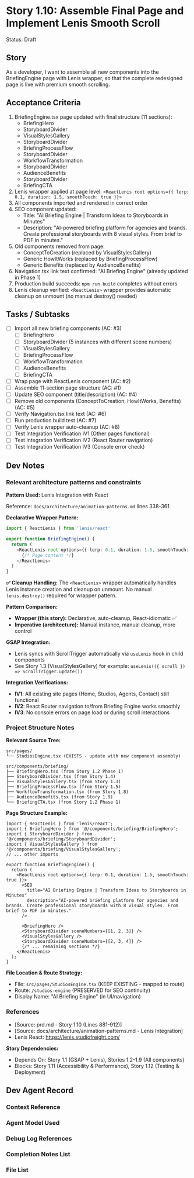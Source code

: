 # Story 1.10: Assemble Final Page and Implement Lenis Smooth Scroll

Status: Draft

## Story

As a developer,
I want to assemble all new components into the BriefingEngine page with Lenis wrapper,
so that the complete redesigned page is live with premium smooth scrolling.

## Acceptance Criteria

1. BriefingEngine.tsx page updated with final structure (11 sections):
   - BriefingHero
   - StoryboardDivider
   - VisualStylesGallery
   - StoryboardDivider
   - BriefingProcessFlow
   - StoryboardDivider
   - WorkflowTransformation
   - StoryboardDivider
   - AudienceBenefits
   - StoryboardDivider
   - BriefingCTA
2. Lenis wrapper applied at page level: `<ReactLenis root options={{ lerp: 0.1, duration: 1.5, smoothTouch: true }}>`
3. All components imported and rendered in correct order
4. SEO component updated:
   - Title: "AI Briefing Engine | Transform Ideas to Storyboards in Minutes"
   - Description: "AI-powered briefing platform for agencies and brands. Create professional storyboards with 8 visual styles. From brief to PDF in minutes."
5. Old components removed from page:
   - ConceptToCreation (replaced by VisualStylesGallery)
   - Generic HowItWorks (replaced by BriefingProcessFlow)
   - Generic Benefits (replaced by AudienceBenefits)
6. Navigation.tsx link text confirmed: "AI Briefing Engine" (already updated in Phase 1)
7. Production build succeeds: `npm run build` completes without errors
8. Lenis cleanup verified: `<ReactLenis>` wrapper provides automatic cleanup on unmount (no manual destroy() needed)

## Tasks / Subtasks

- [ ] Import all new briefing components (AC: #3)
  - [ ] BriefingHero
  - [ ] StoryboardDivider (5 instances with different scene numbers)
  - [ ] VisualStylesGallery
  - [ ] BriefingProcessFlow
  - [ ] WorkflowTransformation
  - [ ] AudienceBenefits
  - [ ] BriefingCTA
- [ ] Wrap page with ReactLenis component (AC: #2)
- [ ] Assemble 11-section page structure (AC: #1)
- [ ] Update SEO component (title/description) (AC: #4)
- [ ] Remove old components (ConceptToCreation, HowItWorks, Benefits) (AC: #5)
- [ ] Verify Navigation.tsx link text (AC: #6)
- [ ] Run production build test (AC: #7)
- [ ] Verify Lenis wrapper auto-cleanup (AC: #8)
- [ ] Test Integration Verification IV1 (Other pages functional)
- [ ] Test Integration Verification IV2 (React Router navigation)
- [ ] Test Integration Verification IV3 (Console error check)

## Dev Notes

### Relevant architecture patterns and constraints

**Pattern Used:** Lenis Integration with React

Reference: `docs/architecture/animation-patterns.md` lines 338-361

**Declarative Wrapper Pattern:**
```typescript
import { ReactLenis } from 'lenis/react'

export function BriefingEngine() {
  return (
    <ReactLenis root options={{ lerp: 0.1, duration: 1.5, smoothTouch: true }}>
      {/* Page content */}
    </ReactLenis>
  )
}
```

**✅ Cleanup Handling:** The `<ReactLenis>` wrapper automatically handles Lenis instance creation and cleanup on unmount. No manual `lenis.destroy()` required for wrapper pattern.

**Pattern Comparison:**
- **Wrapper (this story):** Declarative, auto-cleanup, React-idiomatic ✅
- **Imperative (architecture):** Manual instance, manual cleanup, more control

**GSAP Integration:**
- Lenis syncs with ScrollTrigger automatically via `useLenis` hook in child components
- See Story 1.3 (VisualStylesGallery) for example: `useLenis(({ scroll }) => ScrollTrigger.update())`

**Integration Verifications:**
- **IV1**: All existing site pages (Home, Studios, Agents, Contact) still functional
- **IV2**: React Router navigation to/from Briefing Engine works smoothly
- **IV3**: No console errors on page load or during scroll interactions

### Project Structure Notes

**Relevant Source Tree:**
```
src/pages/
└── StudiosEngine.tsx (EXISTS - update with new component assembly)

src/components/briefing/
├── BriefingHero.tsx (from Story 1.2 Phase 1)
├── StoryboardDivider.tsx (from Story 1.4)
├── VisualStylesGallery.tsx (from Story 1.3)
├── BriefingProcessFlow.tsx (from Story 1.5)
├── WorkflowTransformation.tsx (from Story 1.8)
├── AudienceBenefits.tsx (from Story 1.9)
└── BriefingCTA.tsx (from Story 1.2 Phase 1)
```

**Page Structure Example:**
```tsx
import { ReactLenis } from 'lenis/react';
import { BriefingHero } from '@/components/briefing/BriefingHero';
import { StoryboardDivider } from '@/components/briefing/StoryboardDivider';
import { VisualStylesGallery } from '@/components/briefing/VisualStylesGallery';
// ... other imports

export function BriefingEngine() {
  return (
    <ReactLenis root options={{ lerp: 0.1, duration: 1.5, smoothTouch: true }}>
      <SEO
        title="AI Briefing Engine | Transform Ideas to Storyboards in Minutes"
        description="AI-powered briefing platform for agencies and brands. Create professional storyboards with 8 visual styles. From brief to PDF in minutes."
      />

      <BriefingHero />
      <StoryboardDivider sceneNumbers={[1, 2, 3]} />
      <VisualStylesGallery />
      <StoryboardDivider sceneNumbers={[2, 3, 4]} />
      {/* ... remaining sections */}
    </ReactLenis>
  );
}
```

**File Location & Route Strategy:**
- File: `src/pages/StudiosEngine.tsx` (KEEP EXISTING - mapped to route)
- Route: `/studios-engine` (PRESERVED for SEO continuity)
- Display Name: "AI Briefing Engine" (in UI/navigation)

### References

- [Source: prd.md - Story 1.10 (Lines 881-912)]
- [Source: docs/architecture/animation-patterns.md - Lenis Integration]
- Lenis React: https://lenis.studiofreight.com/

**Story Dependencies:**
- Depends On: Story 1.1 (GSAP + Lenis), Stories 1.2-1.9 (All components)
- Blocks: Story 1.11 (Accessibility & Performance), Story 1.12 (Testing & Deployment)

## Dev Agent Record

### Context Reference

<!-- Path(s) to story context XML/JSON will be added here by context workflow -->

### Agent Model Used

<!-- To be filled by dev agent -->

### Debug Log References

<!-- To be filled by dev agent -->

### Completion Notes List

<!-- To be filled by dev agent -->

### File List

<!-- To be filled by dev agent -->
